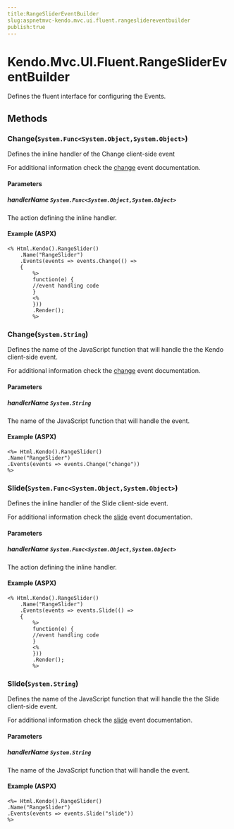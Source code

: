 ```yaml
---
title:RangeSliderEventBuilder
slug:aspnetmvc-kendo.mvc.ui.fluent.rangeslidereventbuilder
publish:true
---
```


# Kendo.Mvc.UI.Fluent.RangeSliderEventBuilder
Defines the fluent interface for configuring the Events.



## Methods

### Change(`System.Func<System.Object,System.Object>`)
Defines the inline handler of the Change client-side event

For additional information check the [change](/api/web/rangeslider#events-change) event documentation.


#### Parameters

##### handlerName `System.Func<System.Object,System.Object>`
The action defining the inline handler.




#### Example (ASPX)
    <% Html.Kendo().RangeSlider()
        .Name("RangeSlider")
        .Events(events => events.Change(() =>
        {
            %>
            function(e) {
            //event handling code
            }
            <%
            }))
            .Render();
            %>


### Change(`System.String`)
Defines the name of the JavaScript function that will handle the the Kendo client-side event.

For additional information check the [change](/api/web/rangeslider#events-change) event documentation.


#### Parameters

##### handlerName `System.String`
The name of the JavaScript function that will handle the event.




#### Example (ASPX)
    <%= Html.Kendo().RangeSlider()
    .Name("RangeSlider")
    .Events(events => events.Change("change"))
    %>


### Slide(`System.Func<System.Object,System.Object>`)
Defines the inline handler of the Slide client-side event.

For additional information check the [slide](/api/web/rangeslider#events-slide) event documentation.


#### Parameters

##### handlerName `System.Func<System.Object,System.Object>`
The action defining the inline handler.




#### Example (ASPX)
    <% Html.Kendo().RangeSlider()
        .Name("RangeSlider")
        .Events(events => events.Slide(() =>
        {
            %>
            function(e) {
            //event handling code
            }
            <%
            }))
            .Render();
            %>


### Slide(`System.String`)
Defines the name of the JavaScript function that will handle the the Slide client-side event.

For additional information check the [slide](/api/web/rangeslider#events-slide) event documentation.


#### Parameters

##### handlerName `System.String`
The name of the JavaScript function that will handle the event.




#### Example (ASPX)
    <%= Html.Kendo().RangeSlider()
    .Name("RangeSlider")
    .Events(events => events.Slide("slide"))
    %>



 
